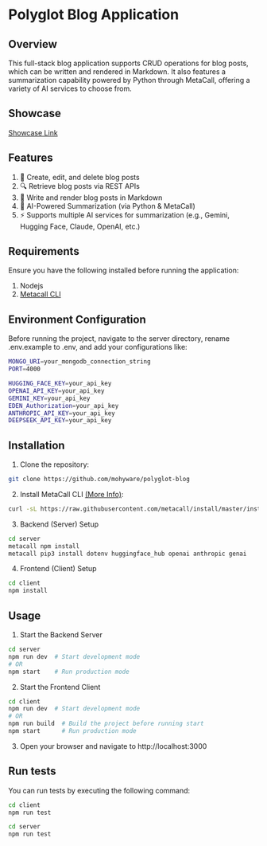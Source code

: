 # Polyglot Blog Application

## Overview
This full-stack blog application supports CRUD operations for blog posts, which can be written and rendered in Markdown. It also features a summarization capability powered by Python through MetaCall, offering a variety of AI services to choose from.
## Showcase
[Showcase Link ](https://drive.google.com/file/d/1elCS0HcQmUdFkNAfvnPR6Zx2y8el4Xs6/view?usp=sharing)

## Features
1. 📝 Create, edit, and delete blog posts
2. 🔍 Retrieve blog posts via REST APIs
3. 📄 Write and render blog posts in Markdown
4. 🤖 AI-Powered Summarization (via Python & MetaCall)
5. ⚡ Supports multiple AI services for summarization (e.g., Gemini, Hugging Face, Claude, OpenAI, etc.)
## Requirements
Ensure you have the following installed before running the application:
1. Nodejs
2. [Metacall CLI](https://github.com/metacall/install)

## Environment Configuration
Before running the project, navigate to the server directory, rename .env.example to .env, and add your configurations like:
```bash
MONGO_URI=your_mongodb_connection_string
PORT=4000

HUGGING_FACE_KEY=your_api_key
OPENAI_API_KEY=your_api_key
GEMINI_KEY=your_api_key
EDEN_Authorization=your_api_key
ANTHROPIC_API_KEY=your_api_key
DEEPSEEK_API_KEY=your_api_key
```
## Installation
1. Clone the repository:

```sh
git clone https://github.com/mohyware/polyglot-blog
```

2. Install MetaCall CLI [(More Info)](https://github.com/metacall/install):

```sh
curl -sL https://raw.githubusercontent.com/metacall/install/master/install.sh | sh
```
3. Backend (Server) Setup
```bash
cd server
metacall npm install
metacall pip3 install dotenv huggingface_hub openai anthropic genai
```
4. Frontend (Client) Setup
```bash
cd client
npm install
```
## Usage
1. Start the Backend Server
```bash
cd server
npm run dev  # Start development mode
# OR
npm start    # Run production mode
```
2. Start the Frontend Client
```bash
cd client
npm run dev  # Start development mode
# OR
npm run build  # Build the project before running start
npm start      # Run production mode
```
3. Open your browser and navigate to http://localhost:3000
## Run tests
You can run tests by executing the following command:
```bash
cd client
npm run test
```
```bash
cd server
npm run test
```